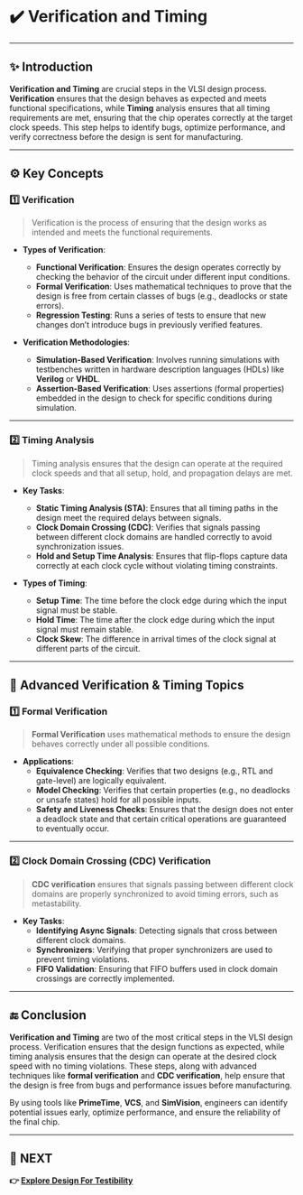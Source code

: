 # ✔️ Verification and Timing

---

## ✨ Introduction

**Verification and Timing** are crucial steps in the VLSI design process. **Verification** ensures that the design behaves as expected and meets functional specifications, while **Timing** analysis ensures that all timing requirements are met, ensuring that the chip operates correctly at the target clock speeds. This step helps to identify bugs, optimize performance, and verify correctness before the design is sent for manufacturing.

---

## ⚙️ Key Concepts

### 1️⃣ **Verification**

> Verification is the process of ensuring that the design works as intended and meets the functional requirements.

- **Types of Verification**:
  - **Functional Verification**: Ensures the design operates correctly by checking the behavior of the circuit under different input conditions.
  - **Formal Verification**: Uses mathematical techniques to prove that the design is free from certain classes of bugs (e.g., deadlocks or state errors).
  - **Regression Testing**: Runs a series of tests to ensure that new changes don’t introduce bugs in previously verified features.

- **Verification Methodologies**:
  - **Simulation-Based Verification**: Involves running simulations with testbenches written in hardware description languages (HDLs) like **Verilog** or **VHDL**.
  - **Assertion-Based Verification**: Uses assertions (formal properties) embedded in the design to check for specific conditions during simulation.

---

### 2️⃣ **Timing Analysis**

> Timing analysis ensures that the design can operate at the required clock speeds and that all setup, hold, and propagation delays are met.

- **Key Tasks**:
  - **Static Timing Analysis (STA)**: Ensures that all timing paths in the design meet the required delays between signals.
  - **Clock Domain Crossing (CDC)**: Verifies that signals passing between different clock domains are handled correctly to avoid synchronization issues.
  - **Hold and Setup Time Analysis**: Ensures that flip-flops capture data correctly at each clock cycle without violating timing constraints.

- **Types of Timing**:
  - **Setup Time**: The time before the clock edge during which the input signal must be stable.
  - **Hold Time**: The time after the clock edge during which the input signal must remain stable.
  - **Clock Skew**: The difference in arrival times of the clock signal at different parts of the circuit.

---

## 🧠 Advanced Verification & Timing Topics

### 1️⃣ **Formal Verification**

> **Formal Verification** uses mathematical methods to ensure the design behaves correctly under all possible conditions.

- **Applications**:
  - **Equivalence Checking**: Verifies that two designs (e.g., RTL and gate-level) are logically equivalent.
  - **Model Checking**: Verifies that certain properties (e.g., no deadlocks or unsafe states) hold for all possible inputs.
  - **Safety and Liveness Checks**: Ensures that the design does not enter a deadlock state and that certain critical operations are guaranteed to eventually occur.

---

### 2️⃣ **Clock Domain Crossing (CDC) Verification**

> **CDC verification** ensures that signals passing between different clock domains are properly synchronized to avoid timing errors, such as metastability.

- **Key Tasks**:
  - **Identifying Async Signals**: Detecting signals that cross between different clock domains.
  - **Synchronizers**: Verifying that proper synchronizers are used to prevent timing violations.
  - **FIFO Validation**: Ensuring that FIFO buffers used in clock domain crossings are correctly implemented.
---



## 🔚 Conclusion

**Verification and Timing** are two of the most critical steps in the VLSI design process. Verification ensures that the design functions as expected, while timing analysis ensures that the design can operate at the desired clock speed with no timing violations. These steps, along with advanced techniques like **formal verification** and **CDC verification**, help ensure that the design is free from bugs and performance issues before manufacturing.

By using tools like **PrimeTime**, **VCS**, and **SimVision**, engineers can identify potential issues early, optimize performance, and ensure the reliability of the final chip.

---

## 🔹 NEXT  
**👉 [Explore Design For Testibility](../DFT)**
